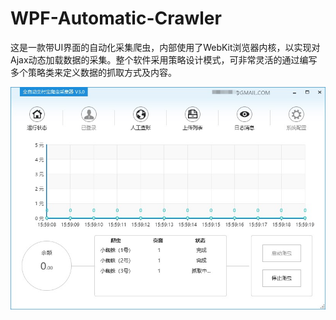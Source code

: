 # WPF-Automatic-Crawler
这是一款带UI界面的自动化采集爬虫，内部使用了WebKit浏览器内核，以实现对Ajax动态加载数据的采集。整个软件采用策略设计模式，可非常灵活的通过编写多个策略类来定义数据的抓取方式及内容。

![自动化采集爬虫](
https://raw.githubusercontent.com/microfisher/WPF-Automatic-Crawler/main/自动化采集爬虫.png)
